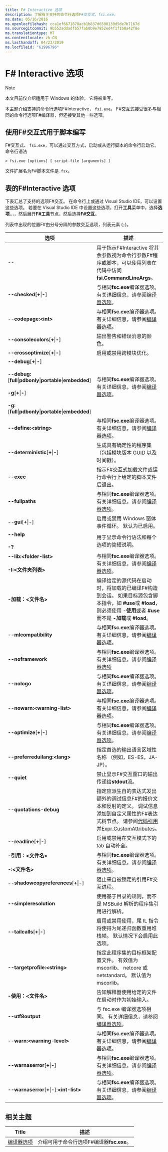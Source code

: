 ```yaml
---
title: F# Interactive 选项
description: 了解有关支持的命令行选项F#交互式，fsi.exe。
ms.date: 05/16/2016
ms.openlocfilehash: cca1ef6671878acb1b837d6590139d5de7b7167d
ms.sourcegitcommit: 9b552addadfb57fab0b9e7852ed4f1f1b8a42f8e
ms.translationtype: MT
ms.contentlocale: zh-CN
ms.lasthandoff: 04/23/2019
ms.locfileid: "61996796"
---
```

# <a name="f-interactive-options"></a>F# Interactive 选项

> [!NOTE]
> 本文目前仅介绍适用于 Windows 的体验。  它将被重写。

本主题介绍支持的命令行选项F#Interactive， `fsi.exe`。 F#交互式接受很多与相同的命令行选项F#编译器，但还接受其他一些选项。

## <a name="using-f-interactive-for-scripting"></a>使用F#交互式用于脚本编写
F#交互式、 `fsi.exe`，可以通过交互方式，启动或从运行脚本的命令行启动它。 命令行语法

```
> fsi.exe [options] [ script-file [arguments] ]
```

文件扩展名为F#脚本文件是`.fsx`。

## <a name="table-of-f-interactive-options"></a>表的F#Interactive 选项
下表汇总了支持的选项F#交互。 在命令行上或通过 Visual Studio IDE，可以设置这些选项。 若要在 Visual Studio IDE 中设置这些选项，打开**工具**菜单中，选择**选项...**，然后展开**F#工具**节点，然后选择**F#交互**。

列表中出现的位置F#由分号分隔的参数交互选项，列表元素 (`;`)。

|选项|描述|
|------|-----------|
|**--**|用于指示F#Interactive 将其余参数视为命令行参数F#程序或脚本，可以使用列表在代码中访问**fsi.CommandLineArgs**。|
|**--checked**[**+**&#124;**-**]|与相同**fsc.exe**编译器选项。 有关详细信息，请参阅[编译器选项](compiler-options.md)。|
|**--codepage:&lt;int&gt;**|与相同**fsc.exe**编译器选项。 有关详细信息，请参阅[编译器选项](compiler-options.md)。|
|**--consolecolors**[**+**&#124;**-**]|输出警告和错误消息的颜色。|
|**--crossoptimize**[**+**&#124;**-**]|启用或禁用跨模块优化。|
|**--debug**[**+**&#124;**-**]<br /><br />**--debug:**[**full**&#124;**pdbonly**&#124;**portable**&#124;**embedded**]<br /><br />**-g**[**+**&#124;**-**]<br /><br />**-g:**[**full**&#124;**pdbonly**&#124;**portable**&#124;**embedded**]|与相同**fsc.exe**编译器选项。 有关详细信息，请参阅[编译器选项](compiler-options.md)。|
|**--define:&lt;string&gt;**|与相同**fsc.exe**编译器选项。 有关详细信息，请参阅[编译器选项](compiler-options.md)。|
|**--deterministic**[**+**&#124;**-**]|生成具有确定性的程序集 （包括模块版本 GUID 以及时间戳）。|
|**--exec**|指示F#交互式加载文件或运行命令行上给定的脚本文件后退出。|
|**--fullpaths**|与相同**fsc.exe**编译器选项。 有关详细信息，请参阅[编译器选项](compiler-options.md)。|
|**--gui**[**+**&#124;**-**]|启用或禁用 Windows 窗体事件循环。 默认为已启用。|
|**--help**<br /><br />**-?**|用于显示命令行语法和每个选项的简短说明。|
|**--lib:&lt;folder-list&gt;**<br /><br />**-I:&lt;文件夹列表&gt;**|与相同**fsc.exe**编译器选项。 有关详细信息，请参阅[编译器选项](compiler-options.md)。|
|**-加载：&lt;文件名&gt;**|编译给定的源代码在启动时，将加载的已编译F#构造到会话。 如果目标源包含脚本指令，如 **#use**或 **#load**，则必须使用 **-使用**或者 **#use**而不是 **-加载**或 **#load**。|
|**--mlcompatibility**|与相同**fsc.exe**编译器选项。 有关详细信息，请参阅[编译器选项](compiler-options.md)。|
|**--noframework**|与相同**fsc.exe**编译器选项。 有关详细信息，请参阅[编译器选项](compiler-options.md)|
|**--nologo**|与相同**fsc.exe**编译器选项。 有关详细信息，请参阅[编译器选项](compiler-options.md)。|
|**--nowarn:&lt;warning-list&gt;**|与相同**fsc.exe**编译器选项。 有关详细信息，请参阅[编译器选项](compiler-options.md)。|
|**--optimize**[**+**&#124;**-**]|与相同**fsc.exe**编译器选项。 有关详细信息，请参阅[编译器选项](compiler-options.md)。|
|**--preferreduilang:&lt;lang&gt;**| 指定首选的输出语言区域性名称 （例如，ES-ES，JA-JP）。 |
|**--quiet**|禁止显示F#交互窗口的输出传递给**stdout**流。|
|**--quotations-debug**|指定应派生自的表达式发出额外的调试信息F#的报价文本和反射的定义。 调试信息添加到自定义属性的F#表达式树节点。 请参阅[代码引用](code-quotations.md)并[Expr.CustomAttributes](https://msdn.microsoft.com/library/eb89943f-5f5b-474e-b125-030ca412edb3)。|
|**--readline**[**+**&#124;**-**]|启用或禁用在交互模式下的 tab 自动补全。|
|**-引用：&lt;文件名&gt;**<br /><br />**-:&lt;文件名&gt;**|与相同**fsc.exe**编译器选项。 有关详细信息，请参阅[编译器选项](compiler-options.md)。|
|**--shadowcopyreferences**[**+**&#124;**-**]|阻止来自被锁定的引用F#交互进程。|
|**--simpleresolution**|使用基于目录的规则，而不是 MSBuild 解析的程序集引用进行解析。|
|**--tailcalls**[**+**&#124;**-**]|启用或禁用使用，尾 IL 指令将使得为尾递归函数重用堆栈帧。 默认情况下会启用此选项。|
|**--targetprofile:&lt;string&gt;**|指定此程序集的目标框架配置文件。 有效值为 mscorlib、 netcore 或 netstandard。  默认值为 mscorlib。|
|**-使用：&lt;文件名&gt;**|告知解释器使用给定的文件在启动时作为初始输入。|
|**--utf8output**|与 fsc.exe 编译器选项相同。 有关详细信息，请参阅[编译器选项](compiler-options.md)。|
|**--warn:&lt;warning-level&gt;**|与相同**fsc.exe**编译器选项。 有关详细信息，请参阅[编译器选项](compiler-options.md)。|
|**--warnaserror**[**+**&#124;**-**]|与相同**fsc.exe**编译器选项。 有关详细信息，请参阅[编译器选项](compiler-options.md)。|
|**--warnaserror**[**+**&#124;**-**]:**&lt;int-list&gt;**|与相同**fsc.exe**编译器选项。 有关详细信息，请参阅[编译器选项](compiler-options.md)。|

## <a name="related-topics"></a>相关主题

|Title|描述|
|-----|-----------|
|[编译器选项](compiler-options.md)|介绍可用于命令行选项F#编译器**fsc.exe**。|
